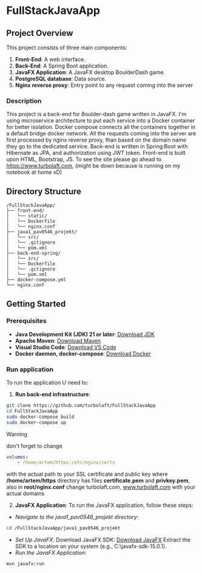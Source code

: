 # FullStackJavaApp

## Project Overview
This project consists of three main components:
1. **Front-End**: A web interface.
2. **Back-End**: A Spring Boot application.
3. **JavaFX Application**: A JavaFX desktop BoulderDash game.
4. **PostgreSQL database**: Data source.
5. **Nginx reverse proxy**: Entry point to any request coming into the server

### Description
This project is a back-end for Boulder-dash game written in JavaFX. I'm using microservice architecture to put each service into a Docker container for better isolation. Docker compose connects all the containers together in a default bridge docker network. All the requests coming into the server are first processed by nginx reverse proxy, than based on the domain name they go to the dedicated service. Back-end is written in Spring:Boot with Hibernate as JPA, and authorization using JWT token. Front-end is built upon HTML, Bootstrap, JS. To see the site please go ahead to https://www.turbolaft.com, (might be down because is running on my notebook at home xD)

## Directory Structure
```
/FullStackJavaApp/
├── front-end/
│   └── static/
│   └── Dockerfile
│   └── nginx.conf
├── java1_pav0546_projekt/
│   └── src/
│   └── .gitignore
│   └── pom.xml
├── back-end-spring/
│   └── src/
│   └── Dockerfile
│   └── .gitignore
│   └── pom.xml
├── docker-compose.yml
└── nginx.conf
```

## Getting Started

### Prerequisites
- **Java Development Kit (JDK) 21 or later**: [Download JDK](https://www.oracle.com/java/technologies/javase-downloads.html)
- **Apache Maven**: [Download Maven](https://maven.apache.org/download.cgi)
- **Visual Studio Code**: [Download VS Code](https://code.visualstudio.com/)
- **Docker daemon, docker-compose**: [Download Docker](https://docs.docker.com/engine/install/ubuntu/)

### Run application
To run the application U need to:

1. **Run back-end infrastructure**:

```sh
git clone https://github.com/turbolaft/FullStackJavaApp
cd FullStackJavaApp
sudo docker-compose build
sudo docker-compose up
```

> [!WARNING]
> don't forget to change
> ```yml
> volumes: 
>     - /home/artem/https:/etc/nginx/certs
> ```
> with the actual path to your SSL certificate and public key where **/home/artem/https** directory has files **certificate.pem** and **privkey.pem**, also in **root/nginx.conf** change turbolaft.com, www.turbolaft.com with your actual domains 

2. **JavaFX Application**:
To run the JavaFX application, follow these steps:

- *Navigate to the java1_pav0546_projekt directory*:
```sh
cd /FullStackJavaApp/java1_pav0546_projekt
```
- *Set Up JavaFX*:
Download JavaFX SDK: [Download JavaFX](https://www.oracle.com/java/technologies/install-javafx-sdk.html)
Extract the SDK to a location on your system (e.g., C:\javafx-sdk-15.0.1).
- *Run the JavaFX Application*:
```sh
mvn javafx:run
```

